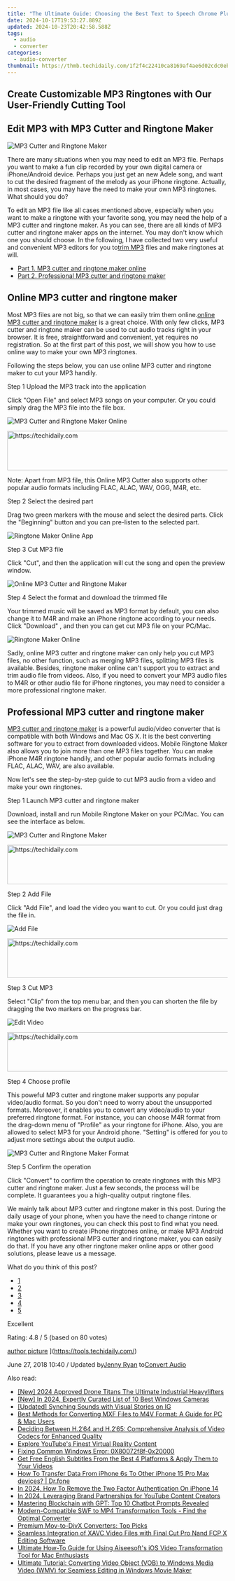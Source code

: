 ```yaml
---
title: "The Ultimate Guide: Choosing the Best Text to Speech Chrome Plugins of 2023"
date: 2024-10-17T19:53:27.889Z
updated: 2024-10-23T20:42:58.588Z
tags:
  - audio
  - converter
categories:
  - audio-converter
thumbnail: https://thmb.techidaily.com/1f2f4c22410ca8169af4ae6d02cdc0eba714608bc6ab4df470b116ebdad1c1fb.jpg
---
```


## Create Customizable MP3 Ringtones with Our User-Friendly Cutting Tool

## Edit MP3 with MP3 Cutter and Ringtone Maker

![MP3 Cutter and Ringtone Maker](https://www.aiseesoft.com/images/free-video-converter/mp3-cutter.jpg)

 There are many situations when you may need to edit an MP3 file. Perhaps you want to make a fun clip recorded by your own digital camera or iPhone/Android device. Perhaps you just get an new Adele song, and want to cut the desired fragment of the melody as your iPhone ringtone. Actually, in most cases, you may have the need to make your own MP3 ringtones. What should you do?

 To edit an MP3 file like all cases mentioned above, especially when you want to make a ringtone with your favorite song, you may need the help of a MP3 cutter and ringtone maker. As you can see, there are all kinds of MP3 cutter and ringtone maker apps on the internet. You may don't know which one you should choose. In the following, I have collected two very useful and convenient MP3 editors for you to[trim MP3](https://tools.techidaily.com/) files and make ringtones at will.

* [Part 1. MP3 cutter and ringtone maker online](https://tools.techidaily.com/)
* [Part 2. Professional MP3 cutter and ringtone maker](https://tools.techidaily.com/)

## Online MP3 cutter and ringtone maker

 Most MP3 files are not big, so that we can easily trim them online.[online MP3 cutter and ringtone maker](http://toolster.net/mp3%5Fcutter) is a great choice. With only few clicks, MP3 cutter and ringtone maker can be used to cut audio tracks right in your browser. It is free, straightforward and convenient, yet requires no registration. So at the first part of this post, we will show you how to use online way to make your own MP3 ringtones.

 Following the steps below, you can use online MP3 cutter and ringtone maker to cut your MP3 handily.

Step 1 Upload the MP3 track into the application

 Click "Open File" and select MP3 songs on your computer. Or you could simply drag the MP3 file into the file box.

![MP3 Cutter and Ringtone Maker Online](https://www.aiseesoft.com/images/free-video-converter/upload-mp3-file.jpg)

<!-- affiliate ads begin -->
<a href="https://unicoeye.pxf.io/c/5597632/2134242/18498" target="_top" id="2134242">
  <img src="//a.impactradius-go.com/display-ad/18498-2134242" border="0" alt="https://techidaily.com" width="728" height="90"/>
</a>
<img height="0" width="0" src="https://unicoeye.pxf.io/i/5597632/2134242/18498" style="position:absolute;visibility:hidden;" border="0" />
<!-- affiliate ads end -->

 Note: Apart from MP3 file, this Online MP3 Cutter also supports other popular audio formats including FLAC, ALAC, WAV, OGG, M4R, etc.

Step 2 Select the desired part

 Drag two green markers with the mouse and select the desired parts. Click the "Beginning" button and you can pre-listen to the selected part.

![Ringtone Maker Online App](https://www.aiseesoft.com/images/free-video-converter/select-desired-parts.jpg)

Step 3 Cut MP3 file

 Click "Cut", and then the application will cut the song and open the preview window.

![Online MP3 Cutter and Ringtone Maker](https://www.aiseesoft.com/images/free-video-converter/cut-mp3-file.jpg)

Step 4 Select the format and download the trimmed file

 Your trimmed music will be saved as MP3 format by default, you can also change it to M4R and make an iPhone ringtone according to your needs. Click "Download" , and then you can get cut MP3 file on your PC/Mac.

![Ringtone Maker Online](https://www.aiseesoft.com/images/free-video-converter/select-format-click-download.jpg)

 Sadly, online MP3 cutter and ringtone maker can only help you cut MP3 files, no other function, such as merging MP3 files, splitting MP3 files is available. Besides, ringtone maker online can't support you to extract and trim audio file from videos. Also, if you need to convert your MP3 audio files to M4R or other audio file for iPhone ringtones, you may need to consider a more professional ringtone maker.

## Professional MP3 cutter and ringtone maker

[MP3 cutter and ringtone maker](https://tools.techidaily.com/aiseesoft/video-converter-ultimate/) is a powerful audio/video converter that is compatible with both Windows and Mac OS X. It is the best converting software for you to extract from downloaded videos. Mobile Ringtone Maker also allows you to join more than one MP3 files together. You can make iPhone M4R ringtone handily, and other popular audio formats including FLAC, ALAC, WAV, are also available.

 Now let's see the step-by-step guide to cut MP3 audio from a video and make your own ringtones.

[](https://secure.2checkout.com/order/cart.php?PRODS=4575878&QTY=1&AFFILIATE=108875) [](https://secure.2checkout.com/order/cart.php?PRODS=4594445&QTY=1&AFFILIATE=108875)

Step 1 Launch MP3 cutter and ringtone maker

 Download, install and run Mobile Ringtone Maker on your PC/Mac. You can see the interface as below.

![MP3 Cutter and Ringtone Maker](https://www.aiseesoft.com/images/video-converter-ultimate/vcu-interface.jpg)

<!-- affiliate ads begin -->
<a href="https://unicoeye.pxf.io/c/5597632/2134493/18498" target="_top" id="2134493">
  <img src="//a.impactradius-go.com/display-ad/18498-2134493" border="0" alt="https://techidaily.com" width="728" height="90"/>
</a>
<img height="0" width="0" src="https://unicoeye.pxf.io/i/5597632/2134493/18498" style="position:absolute;visibility:hidden;" border="0" />
<!-- affiliate ads end -->

Step 2 Add File

 Click "Add File", and load the video you want to cut. Or you could just drag the file in.

![Add File](https://www.aiseesoft.com/images/video-converter-ultimate/screen-interface.jpg)

<!-- affiliate ads begin -->
<a href="https://unicoeye.pxf.io/c/5597632/2148775/18498" target="_top" id="2148775">
  <img src="//a.impactradius-go.com/display-ad/18498-2148775" border="0" alt="https://techidaily.com" width="728" height="90"/>
</a>
<img height="0" width="0" src="https://unicoeye.pxf.io/i/5597632/2148775/18498" style="position:absolute;visibility:hidden;" border="0" />
<!-- affiliate ads end -->

Step 3 Cut MP3

 Select "Clip" from the top menu bar, and then you can shorten the file by dragging the two markers on the progress bar.

![Edit Video](https://www.aiseesoft.com/images/video-converter-ultimate/clip-2.jpg)

<!-- affiliate ads begin -->
<a href="https://ephamedtechinc.pxf.io/c/5597632/2137222/26400" target="_top" id="2137222">
  <img src="//a.impactradius-go.com/display-ad/26400-2137222" border="0" alt="https://techidaily.com" width="728" height="90"/>
</a>
<img height="0" width="0" src="https://ephamedtechinc.pxf.io/i/5597632/2137222/26400" style="position:absolute;visibility:hidden;" border="0" />
<!-- affiliate ads end -->

Step 4 Choose profile

 This poweful MP3 cutter and ringtone maker supports any popular video/audio format. So you don't need to worry about the unsupported formats. Moreover, it enables you to convert any video/audio to your preferred ringtone format. For instance, you can choose M4R format from the drag-down menu of "Profile" as your ringtone for iPhone. Also, you are allowed to select MP3 for your Android phone. "Setting" is offered for you to adjust more settings about the output audio.

![MP3 Cutter and Ringtone Maker Format](https://www.aiseesoft.com/images/free-video-converter/choose-m4a-profile.jpg)

Step 5 Confirm the operation

 Click "Convert" to confirm the operation to create ringtones with this MP3 cutter and ringtone maker. Just a few seconds, the process will be complete. It guarantees you a high-quality output ringtone files.

 We mainly talk about MP3 cutter and ringtone maker in this post. During the daily usage of your phone, when you have the need to change rintone or make your own ringtones, you can check this post to find what you need. Whether you want to create iPhone ringtones online, or make MP3 Android ringtones with professional MP3 cutter and ringtone maker, you can easily do that. If you have any other ringtone maker online apps or other good solutions, please leave us a message.

What do you think of this post?

* [1](https://tools.techidaily.com/)
* [2](https://tools.techidaily.com/)
* [3](https://tools.techidaily.com/)
* [4](https://tools.techidaily.com/)
* [5](https://tools.techidaily.com/)

Excellent

Rating: 4.8 / 5 (based on 80 votes)

[author picture](https://www.aiseesoft.com/images/author/jenny.png) ](https://tools.techidaily.com/)

 June 27, 2018 10:40 / Updated by[Jenny Ryan](https://tools.techidaily.com/) to[Convert Audio](https://tools.techidaily.com/)

<ins class="adsbygoogle"
     style="display:block"
     data-ad-format="autorelaxed"
     data-ad-client="ca-pub-7571918770474297"
     data-ad-slot="1223367746"></ins>

<ins class="adsbygoogle"
     style="display:block"
     data-ad-client="ca-pub-7571918770474297"
     data-ad-slot="8358498916"
     data-ad-format="auto"
     data-full-width-responsive="true"></ins>

<span class="atpl-alsoreadstyle">Also read:</span>
<div><ul>
<li><a href="https://fox-access.techidaily.com/new-2024-approved-drone-titans-the-ultimate-industrial-heavylifters/"><u>[New] 2024 Approved Drone Titans The Ultimate Industrial Heavylifters</u></a></li>
<li><a href="https://video-capture.techidaily.com/new-in-2024-expertly-curated-list-of-10-best-windows-cameras/"><u>[New] In 2024, Expertly Curated List of 10 Best Windows Cameras</u></a></li>
<li><a href="https://instagram-videos.techidaily.com/updated-synching-sounds-with-visual-stories-on-ig/"><u>[Updated] Synching Sounds with Visual Stories on IG</u></a></li>
<li><a href="https://media-tips.techidaily.com/best-methods-for-converting-mxf-files-to-m4v-format-a-guide-for-pc-and-mac-users/"><u>Best Methods for Converting MXF Files to M4V Format: A Guide for PC & Mac Users</u></a></li>
<li><a href="https://media-tips.techidaily.com/deciding-between-h264-and-h265-comprehensive-analysis-of-video-codecs-for-enhanced-quality/"><u>Deciding Between H.2ˈ64 and H.2ˈ65: Comprehensive Analysis of Video Codecs for Enhanced Quality</u></a></li>
<li><a href="https://youtube-clips.techidaily.com/explore-youtubes-finest-virtual-reality-content/"><u>Explore YouTube's Finest Virtual Reality Content</u></a></li>
<li><a href="https://win11-tips.techidaily.com/fixing-common-windows-error-0x80072f8f-0x20000/"><u>Fixing Common Windows Error: 0X80072f8f-0x20000</u></a></li>
<li><a href="https://media-tips.techidaily.com/get-free-english-subtitles-from-the-best-4-platforms-and-apply-them-to-your-videos/"><u>Get Free English Subtitles From the Best 4 Platforms & Apply Them to Your Videos</u></a></li>
<li><a href="https://review-topics.techidaily.com/how-to-transfer-data-from-iphone-6s-to-other-iphone-15-pro-max-devices-drfone-by-drfone-transfer-data-from-ios-transfer-data-from-ios/"><u>How To Transfer Data From iPhone 6s To Other iPhone 15 Pro Max devices? | Dr.fone</u></a></li>
<li><a href="https://apple-account.techidaily.com/in-2024-how-to-remove-the-two-factor-authentication-on-iphone-14-by-drfone-ios/"><u>In 2024, How To Remove the Two Factor Authentication On iPhone 14</u></a></li>
<li><a href="https://extra-approaches.techidaily.com/in-2024-leveraging-brand-partnerships-for-youtube-content-creators/"><u>In 2024, Leveraging Brand Partnerships for YouTube Content Creators</u></a></li>
<li><a href="https://tech-haven.techidaily.com/mastering-blockchain-with-gpt-top-10-chatbot-prompts-revealed/"><u>Mastering Blockchain with GPT: Top 10 Chatbot Prompts Revealed</u></a></li>
<li><a href="https://media-tips.techidaily.com/1723620227685-modern-compatible-swf-to-mp4-transformation-tools-find-the-optimal-converter/"><u>Modern-Compatible SWF to MP4 Transformation Tools - Find the Optimal Converter</u></a></li>
<li><a href="https://media-tips.techidaily.com/premium-mov-to-divx-converters-top-picks/"><u>Premium Mov-to-DivX Converters: Top Picks</u></a></li>
<li><a href="https://media-tips.techidaily.com/seamless-integration-of-xavc-video-files-with-final-cut-pro-nand-fcp-x-editing-software/"><u>Seamless Integration of XAVC Video Files with Final Cut Pro Nand FCP X Editing Software</u></a></li>
<li><a href="https://media-tips.techidaily.com/ultimate-how-to-guide-for-using-aiseesofts-ios-video-transformation-tool-for-mac-enthusiasts/"><u>Ultimate How-To Guide for Using Aiseesoft's iOS Video Transformation Tool for Mac Enthusiasts</u></a></li>
<li><a href="https://media-tips.techidaily.com/ultimate-tutorial-converting-video-object-vob-to-windows-media-video-wmv-for-seamless-editing-in-windows-movie-maker/"><u>Ultimate Tutorial: Converting Video Object (VOB) to Windows Media Video (WMV) for Seamless Editing in Windows Movie Maker</u></a></li>
</ul></div>

